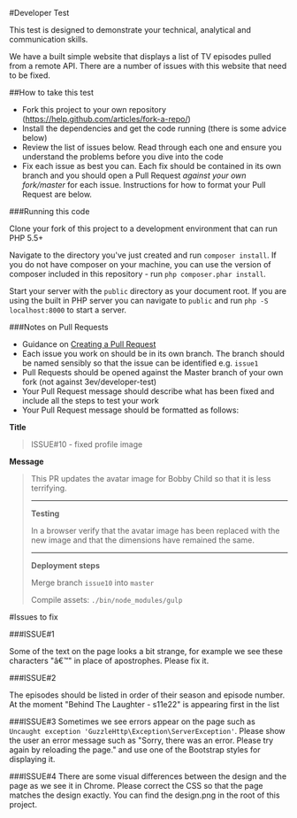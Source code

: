 #Developer Test

This test is designed to demonstrate your technical, analytical and communication skills.

We have a built simple website that displays a list of TV episodes pulled from a remote API. There are a number of issues with this website that need to be fixed.

##How to take this test

* Fork this project to your own repository (https://help.github.com/articles/fork-a-repo/)
* Install the dependencies and get the code running (there is some advice below)
* Review the list of issues below. Read through each one and ensure you understand the problems before you dive into the code
* Fix each issue as best you can. Each fix should be contained in its own branch and you should open a Pull Request *against your own fork/master* for each issue. Instructions for how to format your Pull Request are below.

###Running this code

Clone your fork of this project to a development environment that can run PHP 5.5+

Navigate to the directory you've just created and run `composer install`. If you do not have composer on your machine, you can use the version of composer included in this repository - run `php composer.phar install`.

Start your server with the `public` directory as your document root. If you are using the built in PHP server you can navigate to `public` and run `php -S localhost:8000` to start a server.


###Notes on Pull Requests

* Guidance on [Creating a Pull Request](https://help.github.com/articles/creating-a-pull-request/)
* Each issue you work on should be in its own branch. The branch should be named sensibly so that the issue can be identified e.g. `issue1`
* Pull Requests should be opened against the Master branch of your own fork (not against 3ev/developer-test)
* Your Pull Request message should describe what has been fixed and include all the steps to test your work
* Your Pull Request message should be formatted as follows:

**Title**
>ISSUE#10 - fixed profile image

**Message**

>This PR updates the avatar image for Bobby Child so that it is less terrifying.
>
>---
>
>**Testing**
>
>In a browser verify that the avatar image has been replaced with the new image and that the dimensions have remained the same.
>
>---
>
>**Deployment steps**
>
>Merge branch `issue10` into `master`
>
>Compile assets: `./bin/node_modules/gulp`


#Issues to fix

###ISSUE#1

Some of the text on the page looks a bit strange, for example we see these characters "â€™" in place of apostrophes. Please fix it.

###ISSUE#2

The episodes should be listed in order of their season and episode number. At the moment "Behind The Laughter - s11e22" is appearing first in the list

###ISSUE#3
Sometimes we see errors appear on the page such as `Uncaught exception 'GuzzleHttp\Exception\ServerException'`. Please show the user an error message such as "Sorry, there was an error. Please try again by reloading the page." and use one of the Bootstrap styles for displaying it.

###ISSUE#4
There are some visual differences between the design and the page as we see it in Chrome. Please correct the CSS so that the page matches the design exactly. You can find the design.png in the root of this project.
